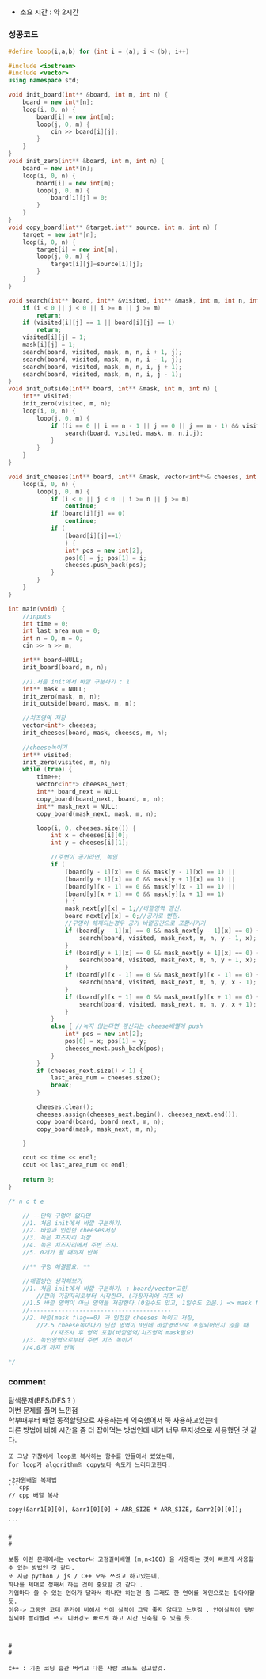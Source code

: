 ## [](https://www.acmicpc.net/problem/2636)
* 소요 시간 : 약 2시간

### 성공코드
```cpp
#define loop(i,a,b) for (int i = (a); i < (b); i++)

#include <iostream>
#include <vector>
using namespace std;

void init_board(int** &board, int m, int n) {
	board = new int*[n];
	loop(i, 0, n) {
		board[i] = new int[m];
		loop(j, 0, m) {
			cin >> board[i][j];
		}
	}
}
void init_zero(int** &board, int m, int n) {
	board = new int*[n];
	loop(i, 0, n) {
		board[i] = new int[m];
		loop(j, 0, m) {
			board[i][j] = 0;
		}
	}
}
void copy_board(int** &target,int** source, int m, int n) {
	target = new int*[n];
	loop(i, 0, n) {
		target[i] = new int[m];
		loop(j, 0, m) {
			target[i][j]=source[i][j];
		}
	}
}

void search(int** board, int** &visited, int** &mask, int m, int n, int i, int j) {
	if (i < 0 || j < 0 || i >= n || j >= m)
		return;
	if (visited[i][j] == 1 || board[i][j] == 1)
		return;
	visited[i][j] = 1;
	mask[i][j] = 1;
	search(board, visited, mask, m, n, i + 1, j);
	search(board, visited, mask, m, n, i - 1, j);
	search(board, visited, mask, m, n, i, j + 1);
	search(board, visited, mask, m, n, i, j - 1);
}
void init_outside(int** board, int** &mask, int m, int n) {
	int** visited;
	init_zero(visited, m, n);
	loop(i, 0, n) {
		loop(j, 0, m) {
			if ((i == 0 || i == n - 1 || j == 0 || j == m - 1) && visited[i][j]==0) {
				search(board, visited, mask, m, n,i,j);
			}
		}
	}
}

void init_cheeses(int** board, int** &mask, vector<int*>& cheeses, int m, int n) {
	loop(i, 0, n) {
		loop(j, 0, m) {
			if (i < 0 || j < 0 || i >= n || j >= m)
				continue;
			if (board[i][j] == 0)
				continue;
			if (
				(board[i][j]==1)
				) {
				int* pos = new int[2];
				pos[0] = j; pos[1] = i;
				cheeses.push_back(pos);
			}
		}
	}
}

int main(void) {
	//inputs
	int time = 0;
	int last_area_num = 0;
	int n = 0, m = 0;
	cin >> n >> m;

	int** board=NULL;
	init_board(board, m, n);

	//1.처음 init에서 바깥 구분하기 : 1
	int** mask = NULL;
	init_zero(mask, m, n);
	init_outside(board, mask, m, n);

	//치즈영역 저장
	vector<int*> cheeses;
	init_cheeses(board, mask, cheeses, m, n);
	
	//cheese녹이기
	int** visited;
	init_zero(visited, m, n);
	while (true) {
		time++;
		vector<int*> cheeses_next;
		int** board_next = NULL;
		copy_board(board_next, board, m, n);
		int** mask_next = NULL;
		copy_board(mask_next, mask, m, n);

		loop(i, 0, cheeses.size()) {
			int x = cheeses[i][0];
			int y = cheeses[i][1];

			//주변이 공기라면, 녹임
			if (
				(board[y - 1][x] == 0 && mask[y - 1][x] == 1) ||
				(board[y + 1][x] == 0 && mask[y + 1][x] == 1) ||
				(board[y][x - 1] == 0 && mask[y][x - 1] == 1) ||
				(board[y][x + 1] == 0 && mask[y][x + 1] == 1)
				) {
				mask_next[y][x] = 1;//바깥영역 갱신.
				board_next[y][x] = 0;//공기로 변환.
				//구멍이 해제되는경우 공기 바깥공간으로 포함시키기
				if (board[y - 1][x] == 0 && mask_next[y - 1][x] == 0) {
					search(board, visited, mask_next, m, n, y - 1, x);
				}
				if (board[y + 1][x] == 0 && mask_next[y + 1][x] == 0) {
					search(board, visited, mask_next, m, n, y + 1, x);
				}
				if (board[y][x - 1] == 0 && mask_next[y][x - 1] == 0) {
					search(board, visited, mask_next, m, n, y, x - 1);
				}
				if (board[y][x + 1] == 0 && mask_next[y][x + 1] == 0) {
					search(board, visited, mask_next, m, n, y, x + 1);
				}
			}
			else { //녹지 않는다면 갱신되는 cheese배열에 push
				int* pos = new int[2];
				pos[0] = x; pos[1] = y;
				cheeses_next.push_back(pos);
			}
		}
		if (cheeses_next.size() < 1) {
			last_area_num = cheeses.size();
			break;
		}

		cheeses.clear();
		cheeses.assign(cheeses_next.begin(), cheeses_next.end());
		copy_board(board, board_next, m, n);
		copy_board(mask, mask_next, m, n);

	}

	cout << time << endl;
	cout << last_area_num << endl;
    
	return 0;
}

/* n o t e

	// --만약 구멍이 없다면
	//1. 처음 init에서 바깥 구분하기. 
	//2. 바깥과 인접한 cheeses저장
	//3. 녹은 치즈자리 저장
	//4. 녹은 치즈자리에서 주변 조사.
	//5. 0개가 될 때까지 반복

	//** 구멍 해결필요. **

	//해결방안 생각해보기
	//1. 처음 init에서 바깥 구분하기. : board/vector고민.
		//판의 가장자리로부터 시작한다. (가장자리에 치즈 x)
	//1.5 바깥 영역이 아닌 영역들 저장한다.(0일수도 있고, 1일수도 있음.) => mask flag == 0
	//----------------------------------------
	//2. 바깥(mask flag==0) 과 인접한 cheeses 녹이고 저장, 
		//2.5 cheese녹이다가 인접 영역이 0인데 바깥영역으로 포함되어있지 않을 때
			//재조사 후 영역 포함(바깥영역/치즈영역 mask필요)
	//3. 녹인영역으로부터 주변 치즈 녹이기
	//4.0개 까지 반복

*/


```

### comment 

>>
  탐색문제(BFS/DFS ? )  
  이번 문제를 풀며 느낀점  
    학부때부터 배열 동적할당으로 사용하는게 익숙했어서 쭉 사용하고있는데  
    다른 방법에 비해 시간을 좀 더 잡아먹는 방법인데 내가 너무 무지성으로 사용했던 것 같다.  
    
    또 그냥 귀찮아서 loop로 복사하는 함수를 만들어서 썼었는데,  
    for loop가 algorithm의 copy보다 속도가 느리다고한다.  
    
    -2차원배열 복제법
    ```cpp 
    // cpp 배열 복사

    copy(&arr1[0][0], &arr1[0][0] + ARR_SIZE * ARR_SIZE, &arr2[0][0]);

    ```
    
    #
    #
    
    보통 이런 문제에서는 vector나 고정길이배열 (m,n<100) 을 사용하는 것이 빠르게 사용할 수 있는 방법인 것 같다.  
    또 지금 python / js / C++ 모두 쓰려고 하고있는데,  
    하나를 제대로 정해서 하는 것이 중요할 것 같다 .   
    기업마다 쓸 수 있는 언어가 달라서 하나만 하는건 좀 그래도 한 언어를 메인으로는 잡아야할듯.
    이유-> 그동안 코테 푼거에 비해서 언어 실력이 그닥 좋지 않다고 느껴짐 . 언어실력이 뒷받침되야 빨리빨리 쓰고 디버깅도 빠르게 하고 시간 단축될 수 있을 듯.
      
    
    
    #
    #
    
    c++ : 기존 코딩 습관 버리고 다른 사람 코드도 참고할것.
    

###
